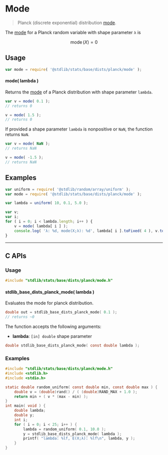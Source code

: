 <!--

@license Apache-2.0

Copyright (c) 2025 The Stdlib Authors.

Licensed under the Apache License, Version 2.0 (the "License");
you may not use this file except in compliance with the License.
You may obtain a copy of the License at

   http://www.apache.org/licenses/LICENSE-2.0

Unless required by applicable law or agreed to in writing, software
distributed under the License is distributed on an "AS IS" BASIS,
WITHOUT WARRANTIES OR CONDITIONS OF ANY KIND, either express or implied.
See the License for the specific language governing permissions and
limitations under the License.

-->

# Mode

> Planck (discrete exponential) distribution [mode][mode].

<!-- Section to include introductory text. Make sure to keep an empty line after the intro `section` element and another before the `/section` close. -->

<section class="intro">

The [mode][mode] for a Planck random variable with shape parameter `λ` is

<!-- <equation class="equation" label="eq:planck_mode" align="center" raw="\operatorname{mode}\left( X \right) = 0" alt="Mode for a Planck distribution."> -->

```math
\mathop{\mathrm{mode}}\left( X \right) = 0
```

<!-- </equation> -->

</section>

<!-- /.intro -->

<!-- Package usage documentation. -->

<section class="usage">

## Usage

```javascript
var mode = require( '@stdlib/stats/base/dists/planck/mode' );
```

#### mode( lambda )

Returns the [mode][mode] of a Planck distribution with shape parameter `lambda`.

```javascript
var v = mode( 0.1 );
// returns 0

v = mode( 1.5 );
// returns 0
```

If provided a shape parameter `lambda` is nonpositive or `NaN`, the function returns `NaN`.

```javascript
var v = mode( NaN );
// returns NaN

v = mode( -1.5 );
// returns NaN
```

</section>

<!-- /.usage -->

<!-- Package usage notes. Make sure to keep an empty line after the `section` element and another before the `/section` close. -->

<section class="notes">

</section>

<!-- /.notes -->

<!-- Package usage examples. -->

<section class="examples">

## Examples

<!-- eslint no-undef: "error" -->

```javascript
var uniform = require( '@stdlib/random/array/uniform' );
var mode = require( '@stdlib/stats/base/dists/planck/mode' );

var lambda = uniform( 10, 0.1, 5.0 );

var v;
var i;
for ( i = 0; i < lambda.length; i++ ) {
    v = mode( lambda[ i ] );
    console.log( 'λ: %d, mode(X;λ): %d', lambda[ i ].toFixed( 4 ), v.toFixed( 4 ) );
}
```

</section>

<!-- /.examples -->

<!-- Section to include cited references. If references are included, add a horizontal rule *before* the section. Make sure to keep an empty line after the `section` element and another before the `/section` close. -->

<section class="references">

</section>

<!-- /.references -->

<!-- C interface documentation. -->

* * *

<section class="c">

## C APIs

<!-- Section to include introductory text. Make sure to keep an empty line after the intro `section` element and another before the `/section` close.  -->

<section class="intro">

</section>

<!-- /.intro -->

<!-- C usage documentation. -->

<section class="usage">

### Usage

```c
#include "stdlib/stats/base/dists/planck/mode.h"
```

#### stdlib_base_dists_planck_mode( lambda )

Evaluates the mode for planck distribution.

```c
double out = stdlib_base_dists_planck_mode( 0.1 );
// returns ~0
```

The function accepts the following arguments:

-   **lambda**: `[in] double` shape parameter

```c
double stdlib_base_dists_planck_mode( const double lambda );
```

</section>

<!-- /.usage -->

<!-- C API usage notes. Make sure to keep an empty line after the `section` element and another before the `/section` close. -->

<section class="notes">

</section>

<!-- /.notes -->

<!-- C API usage examples. -->

<section class="examples">

### Examples

```c
#include "stdlib/stats/base/dists/planck/mode.h"
#include <stdlib.h>
#include <stdio.h>

static double random_uniform( const double min, const double max ) {
    double v = (double)rand() / ( (double)RAND_MAX + 1.0 );
    return min + ( v * (max - min) );
}
int main( void ) {
    double lambda;
    double y;
    int i;
    for ( i = 0; i < 25; i++ ) {
        lambda = random_uniform( 0.1, 10.0 );
        y = stdlib_base_dists_planck_mode( lambda );
        printf( "lambda: %lf, E(X;λ): %lf\n", lambda, y );
    }
}
```

</section>

<!-- /.examples -->

</section>

<!-- /.c -->

<!-- Section for related `stdlib` packages. Do not manually edit this section, as it is automatically populated. -->

<section class="related">

</section>

<!-- /.related -->

<!-- Section for all links. Make sure to keep an empty line after the `section` element and another before the `/section` close. -->

<section class="links">

[mode]: https://en.wikipedia.org/wiki/Mode_%28statistics%29

</section>

<!-- /.links -->
